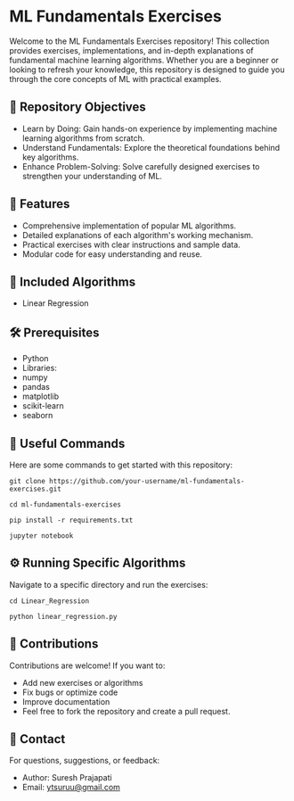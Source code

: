 # ML Fundamentals Exercises
Welcome to the ML Fundamentals Exercises repository! This collection provides exercises, implementations, and in-depth explanations of fundamental machine learning algorithms. Whether you are a beginner or looking to refresh your knowledge, this repository is designed to guide you through the core concepts of ML with practical examples.

## 📌 Repository Objectives
  - Learn by Doing: Gain hands-on experience by implementing machine learning algorithms from scratch.
  - Understand Fundamentals: Explore the theoretical foundations behind key algorithms.
  - Enhance Problem-Solving: Solve carefully designed exercises to strengthen your understanding of ML.

## 🚀 Features
  - Comprehensive implementation of popular ML algorithms.
  - Detailed explanations of each algorithm's working mechanism.
  - Practical exercises with clear instructions and sample data.
  - Modular code for easy understanding and reuse.

## 📘 Included Algorithms

- Linear Regression

## 🛠️ Prerequisites

  - Python 
  - Libraries:
  - numpy
  - pandas
  - matplotlib
  - scikit-learn
  - seaborn

<h2>📜 Useful Commands</h2>
    <p>Here are some commands to get started with this repository:</p>
    <pre><code>git clone https://github.com/your-username/ml-fundamentals-exercises.git</code></pre>
    <pre><code>cd ml-fundamentals-exercises</code></pre>
    <pre><code>pip install -r requirements.txt</code></pre>
    <pre><code>jupyter notebook</code></pre>
    <h2>⚙️ Running Specific Algorithms</h2>
    <p>Navigate to a specific directory and run the exercises:</p>
    <pre><code>cd Linear_Regression</code></pre>
    <pre><code>python linear_regression.py</code></pre>

## 🤝 Contributions

Contributions are welcome! If you want to:

- Add new exercises or algorithms
- Fix bugs or optimize code
- Improve documentation
- Feel free to fork the repository and create a pull request.

## 📧 Contact

For questions, suggestions, or feedback:

- Author: Suresh Prajapati
- Email: ytsuruu@gmail.com
